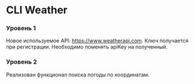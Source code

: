 # CLI Weather

### Уровень 1
Новое используемое API: https://www.weatherapi.com. Ключ получается при регистрации.
Необходимо поменять apiKey на полученный.

### Уровень 2
Реализован функционал поиска погоды по координатам.
